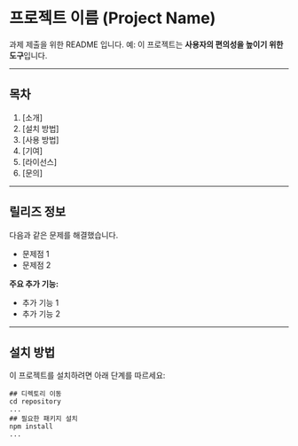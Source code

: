 # 프로젝트 이름 (Project Name)

과제 제출을 위한 README 입니다.
예: 이 프로젝트는 **사용자의 편의성을 높이기 위한 도구**입니다.

---

## 목차
1. [소개]
2. [설치 방법]
3. [사용 방법]
4. [기여]
5. [라이선스]
6. [문의]

---

## 릴리즈 정보

다음과 같은 문제를 해결했습니다.
- 문제점 1
- 문제점 2

**주요 추가 기능:**
- 추가 기능 1
- 추가 기능 2

---

## 설치 방법

이 프로젝트를 설치하려면 아래 단계를 따르세요:

```
## 디렉토리 이동
cd repository
...
## 필요한 패키지 설치
npm install
...
```
